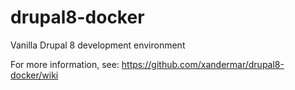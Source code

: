 # drupal8-docker
Vanilla Drupal 8 development environment

For more information, see:
https://github.com/xandermar/drupal8-docker/wiki
